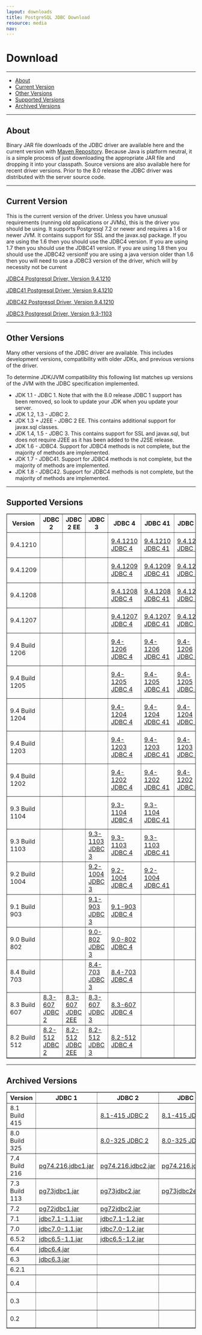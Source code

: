 ```yaml
---
layout: downloads
title: PostgreSQL JDBC Download
resource: media
nav:
---
```


# Download
***
* [About](#about)
* [Current Version](#current)
* [Other Versions](#others)
* [Supported Versions](#supported)
* [Archived Versions](#archived)

***
<a name="about"></a>
## About
				
Binary JAR file downloads of the JDBC driver are available here
and the current version with [Maven Repository](http://search.maven.org/#search%7Cga%7C1%7Cg%3A%22org.postgresql%22%20AND%20a%3A%22postgresql%22).
Because Java is platform neutral, it is a simple process of just
downloading the appropriate JAR file and dropping it into your
classpath.  Source versions are also available here for recent
driver versions.  Prior to the 8.0 release the JDBC driver was
distributed with the server source code.
				
***
<a name="current"></a>
## Current Version
				
This is the current version of the driver.  Unless you have unusual
requirements (running old applications or JVMs), this is the driver
you should be using.  It supports Postgresql 7.2 or newer and
requires a 1.6 or newer JVM.  It contains support for SSL and the
javax.sql package. If you are using the 1.6 then you should use the 
JDBC4 version. If you are using 1.7 then you should use the 
JDBC41 version. If you are using 1.8 then you should use the 
JDBC42 versionIf you are using a java version older than 1.6 then 
you will need to use a JDBC3 version of the driver, which will by 
necessity not be current
					
[JDBC4 Postgresql Driver, Version 9.4.1210](download/postgresql-9.4.1210.jre6.jar)

[JDBC41 Postgresql Driver, Version 9.4.1210](download/postgresql-9.4.1210.jre7.jar)

[JDBC42 Postgresql Driver, Version 9.4.1210](download/postgresql-9.4.1210.jar)

[JDBC3 Postgresql Driver, Version 9.3-1103](download/postgresql-9.3-1103.jdbc3.jar)

***				
<a name="others"></a>
## Other Versions
				
Many other versions of the JDBC driver are available.  This includes
development versions, compatibility with older JDKs, and previous
versions of the driver.
					
To determine JDK/JVM compatibility this following list matches up
versions of the JVM with the JDBC specification implemented.
					
* JDK 1.1 - JDBC 1.  Note that with the 8.0
    	release JDBC 1 support has been removed, so look to update your
	JDK when you update your server.
* JDK 1.2, 1.3 - JDBC 2.
* JDK 1.3 + J2EE - JDBC 2 EE.  This contains additional support
	for javax.sql classes.
* JDK 1.4, 1.5 - JDBC 3.  This contains support
	for SSL and javax.sql, but does not require J2EE as it has been
	added to the J2SE release.
* JDK 1.6 - JDBC4.  Support for JDBC4 methods is not complete,
	but the majority of methods are implemented.
* JDK 1.7 - JDBC41.  Support for JDBC4 methods is not complete,
	but the majority of methods are implemented.
* JDK 1.8 - JDBC42.  Support for JDBC4 methods is not complete,
	but the majority of methods are implemented.

***					
<a name="supported"></a>
## Supported Versions

<div>
<table summary=""  border="1" cellspacing="1" cellpadding="2">
<tr>
	<th>Version</th>
	<th>JDBC 2</th>
	<th>JDBC 2 EE</th>
	<th>JDBC 3</th>
        <th>JDBC 4</th>
        <th>JDBC 41</th>
        <th>JDBC 42</th>
	<th>Source</th>
</tr>
<tr>
	<td>9.4.1210</td>
	<td>&nbsp;</td>
	<td>&nbsp;</td>
	<td></td>
	<td><a href="download/postgresql-9.4.1210.jre6.jar">9.4.1210 JDBC 4</a></td>
	<td><a href="download/postgresql-9.4.1210.jre7.jar">9.4.1210 JDBC 41</a></td>
	<td><a href="download/postgresql-9.4.1210.jar">9.4.1210 JDBC 42</a></td>
	<td><a href="download/postgresql-jdbc-9.4.1210.src.tar.gz">9.4.1210 JDBC Source</a></td>
</tr>

<tr>
	<td>9.4.1209</td>
	<td>&nbsp;</td>
	<td>&nbsp;</td>
	<td></td>
	<td><a href="download/postgresql-9.4.1209.jre6.jar">9.4.1209 JDBC 4</a></td>
	<td><a href="download/postgresql-9.4.1209.jre7.jar">9.4.1209 JDBC 41</a></td>
	<td><a href="download/postgresql-9.4.1209.jar">9.4.1209 JDBC 42</a></td>
	<td><a href="download/postgresql-jdbc-9.4.1209.src.tar.gz">9.4.1209 JDBC Source</a></td>
</tr>

<tr>
	<td>9.4.1208</td>
	<td>&nbsp;</td>
	<td>&nbsp;</td>
	<td></td>
	<td><a href="download/postgresql-9.4.1208.jre6.jar">9.4.1208 JDBC 4</a></td>
	<td><a href="download/postgresql-9.4.1208.jre7.jar">9.4.1208 JDBC 41</a></td>
	<td><a href="download/postgresql-9.4.1208.jar">9.4.1208 JDBC 42</a></td>
	<td><a href="download/postgresql-jdbc-9.4-1208.src.tar.gz">9.4.1208 JDBC Source</a></td>
</tr>

<tr>
	<td>9.4.1207</td>
	<td>&nbsp;</td>
	<td>&nbsp;</td>
	<td></td>
	<td><a href="download/postgresql-9.4.1207.jre6.jar">9.4.1207 JDBC 4</a></td>
	<td><a href="download/postgresql-9.4.1207.jre7.jar">9.4.1207 JDBC 41</a></td>
	<td><a href="download/postgresql-9.4.1207.jar">9.4.1207 JDBC 42</a></td>
	<td><a href="download/postgresql-jdbc-9.4-1207.src.tar.gz">9.4.1207 JDBC Source</a></td>
</tr>
<tr>
	<td>9.4 Build 1206</td>
	<td>&nbsp;</td>
	<td>&nbsp;</td>
	<td></td>
	<td><a href="download/postgresql-9.4-1206-jdbc4.jar">9.4-1206 JDBC 4</a></td>
	<td><a href="download/postgresql-9.4-1206-jdbc41.jar">9.4-1206 JDBC 41</a></td>
	<td><a href="download/postgresql-9.4-1206-jdbc42.jar">9.4-1206 JDBC 42</a></td>
	<td><a href="download/postgresql-jdbc-9.4-1206.src.tar.gz">9.4-1206 JDBC Source</a></td>
</tr>
<tr>
	<td>9.4 Build 1205</td>
	<td>&nbsp;</td>
	<td>&nbsp;</td>
	<td></td>
	<td><a href="download/postgresql-9.4-1205.jdbc4.jar">9.4-1205 JDBC 4</a></td>
	<td><a href="download/postgresql-9.4-1205.jdbc41.jar">9.4-1205 JDBC 41</a></td>
	<td><a href="download/postgresql-9.4-1205.jdbc42.jar">9.4-1205 JDBC 42</a></td>
	<td><a href="download/postgresql-jdbc-9.4-1205.src.tar.gz">9.4-1205 JDBC Source</a></td>
</tr>
<tr>
	<td>9.4 Build 1204</td>
	<td>&nbsp;</td>
	<td>&nbsp;</td>
	<td></td>
	<td><a href="download/postgresql-9.4-1204.jdbc4.jar">9.4-1204 JDBC 4</a></td>
	<td><a href="download/postgresql-9.4-1204.jdbc41.jar">9.4-1204 JDBC 41</a></td>
	<td><a href="download/postgresql-9.4-1204.jdbc42.jar">9.4-1204 JDBC 42</a></td>
	<td><a href="download/postgresql-jdbc-9.4-1204.src.tar.gz">9.4-1204 JDBC Source</a></td>
</tr>
<tr>
	<td>9.4 Build 1203</td>
	<td>&nbsp;</td>
	<td>&nbsp;</td>
	<td></td>
	<td><a href="download/postgresql-9.4-1203.jdbc4.jar">9.4-1203 JDBC 4</a></td>
	<td><a href="download/postgresql-9.4-1203.jdbc41.jar">9.4-1203 JDBC 41</a></td>
	<td><a href="download/postgresql-9.4-1203.jdbc42.jar">9.4-1203 JDBC 42</a></td>
	<td><a href="download/postgresql-jdbc-9.4-1203.src.tar.gz">9.4-1203 JDBC Source</a></td>
</tr>
<tr>
	<td>9.4 Build 1202</td>
	<td>&nbsp;</td>
	<td>&nbsp;</td>
	<td></td>
	<td><a href="download/postgresql-9.4-1202.jdbc4.jar">9.4-1202 JDBC 4</a></td>
	<td><a href="download/postgresql-9.4-1202.jdbc41.jar">9.4-1202 JDBC 41</a></td>
	<td><a href="download/postgresql-9.4-1202.jdbc42.jar">9.4-1202 JDBC 42</a></td>
	<td><a href="download/postgresql-jdbc-9.4-1202.src.tar.gz">9.4-1202 JDBC Source</a></td>
</tr>
<tr>
	<td>9.3 Build 1104</td>
	<td>&nbsp;</td>
	<td>&nbsp;</td>
	<td>&nbsp;</td>
	<td><a href="download/postgresql-9.3-1104.jdbc4.jar">9.3-1104 JDBC 4</a></td>
	<td><a href="download/postgresql-9.3-1104.jdbc41.jar">9.3-1104 JDBC 41</a></td>
	<td>&nbsp;</td>
	<td><a href="download/postgresql-jdbc-9.3-1104.src.tar.gz">9.3-1104 JDBC Source</a></td>
</tr>

<tr>
	<td>9.3 Build 1103</td>
	<td>&nbsp;</td>
	<td>&nbsp;</td>
	<td><a href="download/postgresql-9.3-1103.jdbc3.jar">9.3-1103 JDBC 3</a></td>
	<td><a href="download/postgresql-9.3-1103.jdbc4.jar">9.3-1103 JDBC 4</a></td>
	<td><a href="download/postgresql-9.3-1103.jdbc41.jar">9.3-1103 JDBC 41</a></td>
	<td>&nbsp;</td>
	<td><a href="download/postgresql-jdbc-9.3-1103.src.tar.gz">9.3-1103 JDBC Source</a></td>
</tr>
<tr>
	<td>9.2 Build 1004</td>
	<td>&nbsp;</td>
	<td>&nbsp;</td>
	<td><a href="download/postgresql-9.2-1004.jdbc3.jar">9.2-1004 JDBC 3</a></td>
	<td><a href="download/postgresql-9.2-1004.jdbc4.jar">9.2-1004 JDBC 4</a></td>
	<td><a href="download/postgresql-9.2-1004.jdbc41.jar">9.2-1004 JDBC 41</a></td>
	<td>&nbsp;</td>
	<td><a href="download/postgresql-jdbc-9.2-1004.src.tar.gz">9.2-1004 JDBC Source</a></td>
</tr>
<tr>
	<td>9.1 Build 903</td>
	<td>&nbsp;</td>
	<td>&nbsp;</td>
	<td><a href="download/postgresql-9.1-903.jdbc3.jar">9.1-903 JDBC 3</a></td>
	<td><a href="download/postgresql-9.1-903.jdbc4.jar">9.1-903 JDBC 4</a></td>
	<td>&nbsp;</td>
	<td>&nbsp;</td>
	<td><a href="download/postgresql-jdbc-9.1-903.src.tar.gz">9.1-903 JDBC Source</a></td>
</tr>
<tr>
	<td>9.0 Build 802</td>
	<td>&nbsp;</td>
	<td>&nbsp;</td>
	<td><a href="download/postgresql-9.0-802.jdbc3.jar">9.0-802 JDBC 3</a></td>
	<td><a href="download/postgresql-9.0-802.jdbc4.jar">9.0-802 JDBC 4</a></td>
	<td>&nbsp;</td>
	<td>&nbsp;</td>
	<td><a href="download/postgresql-jdbc-9.0-802.src.tar.gz">9.0-802 JDBC Source</a></td>
</tr>
<tr>
	<td>8.4 Build 703</td>
	<td>&nbsp;</td>
	<td>&nbsp;</td>
	<td><a href="download/postgresql-8.4-703.jdbc3.jar">8.4-703 JDBC 3</a></td>
	<td><a href="download/postgresql-8.4-703.jdbc4.jar">8.4-703 JDBC 4</a></td>
	<td>&nbsp;</td>
	<td>&nbsp;</td>
	<td><a href="download/postgresql-jdbc-8.4-703.src.tar.gz">8.4-703 JDBC Source</a></td>	
</tr>
<tr>
	<td>8.3 Build 607</td>
	<td><a href="download/postgresql-8.3-607.jdbc2.jar">8.3-607 JDBC 2</a></td>
	<td><a href="download/postgresql-8.3-607.jdbc2ee.jar">8.3-607 JDBC 2EE</a></td>
	<td><a href="download/postgresql-8.3-607.jdbc3.jar">8.3-607 JDBC 3</a></td>
	<td><a href="download/postgresql-8.3-607.jdbc4.jar">8.3-607 JDBC 4</a></td>
	<td>&nbsp;</td>
	<td>&nbsp;</td>
	<td><a href="download/postgresql-jdbc-8.3-607.src.tar.gz">8.3-607 JDBC Source</a></td>
</tr>
<tr>
	<td>8.2 Build 512</td>
	<td><a href="download/postgresql-8.2-512.jdbc2.jar">8.2-512 JDBC 2</a></td>
	<td><a href="download/postgresql-8.2-512.jdbc2ee.jar">8.2-512 JDBC 2EE</a></td>
	<td><a href="download/postgresql-8.2-512.jdbc3.jar">8.2-512 JDBC 3</a></td>
	<td><a href="download/postgresql-8.2-512.jdbc4.jar">8.2-512 JDBC 4</a></td>
	<td>&nbsp;</td>
	<td>&nbsp;</td>
	<td><a href="download/postgresql-jdbc-8.2-512.src.tar.gz">8.2-512 JDBC Source</a></td>
</tr>
</table>
</div>

***
<a name="archived"></a>
## Archived Versions

<div>
<table summary=""  border="1" cellspacing="1" cellpadding="2">
<tr>
	<th>Version</th>
	<th>JDBC 1</th>
	<th>JDBC 2</th>
	<th>JDBC 2 EE</th>
	<th>JDBC 3</th>
	<th>Source</th>
</tr>
<tr>
	<td>8.1 Build 415</td>
	<td>&nbsp;</td>
	<td><a href="download/postgresql-8.1-415.jdbc2.jar">8.1-415 JDBC 2</a></td>
	<td><a href="download/postgresql-8.1-415.jdbc2ee.jar">8.1-415 JDBC 2EE</a></td>
	<td><a href="download/postgresql-8.1-415.jdbc3.jar">8.1-415 JDBC 3</a></td>
	<td><a href="download/postgresql-jdbc-8.1-415.src.tar.gz">8.1-415 JDBC Source</a></td>
</tr>
<tr>
	<td>8.0 Build 325</td>
	<td>&nbsp;</td>
	<td><a href="download/postgresql-8.0-325.jdbc2.jar">8.0-325 JDBC 2</a></td>
	<td><a href="download/postgresql-8.0-325.jdbc2ee.jar">8.0-325 JDBC 2EE</a></td>
	<td><a href="download/postgresql-8.0-325.jdbc3.jar">8.0-325 JDBC 3</a></td>
	<td><a href="download/postgresql-jdbc-8.0-325.src.tar.gz">8.0-325 JDBC Source</a></td>
</tr>
<tr>
	<td>7.4 Build 216</td>
	<td><a href="download/pg74.216.jdbc1.jar">pg74.216.jdbc1.jar</a></td>
	<td><a href="download/pg74.216.jdbc2.jar">pg74.216.jdbc2.jar</a></td>
	<td><a href="download/pg74.216.jdbc2ee.jar">pg74.216.jdbc2ee.jar</a></td>
	<td><a href="download/pg74.216.jdbc3.jar">pg74.216.jdbc3.jar</a></td>
	<td>&nbsp;</td>
</tr>
<tr>
	<td>7.3 Build 113</td>
	<td><a href="download/pg73jdbc1.jar">pg73jdbc1.jar</a></td>
	<td><a href="download/pg73jdbc2.jar">pg73jdbc2.jar</a></td>
	<td><a href="download/pg73jdbc2ee.jar">pg73jdbc2ee.jar</a></td>
	<td><a href="download/pg73jdbc3.jar">pg73jdbc3.jar</a></td>
	<td>&nbsp;</td>
</tr>
<tr>
	<td>7.2</td>
	<td><a href="download/pg72jdbc1.jar">pg72jdbc1.jar</a></td>
	<td><a href="download/pg72jdbc2.jar">pg72jdbc2.jar</a></td>
	<td>&nbsp;</td>
	<td>&nbsp;</td>
	<td>&nbsp;</td>
</tr>
<tr>
	<td>7.1</td>
	<td><a href="download/jdbc7.1-1.1.jar">jdbc7.1-1.1.jar</a></td>
	<td><a href="download/jdbc7.1-1.2.jar">jdbc7.1-1.2.jar</a></td>
	<td>&nbsp;</td>
	<td>&nbsp;</td>
	<td>&nbsp;</td>
</tr>
<tr>
	<td>7.0</td>
	<td><a href="download/jdbc7.0-1.1.jar">jdbc7.0-1.1.jar</a></td>
	<td><a href="download/jdbc7.0-1.2.jar">jdbc7.0-1.2.jar</a></td>
	<td>&nbsp;</td>
	<td>&nbsp;</td>
	<td>&nbsp;</td>
</tr>
<tr>
	<td>6.5.2</td>
	<td><a href="download/jdbc6.5-1.1.jar">jdbc6.5-1.1.jar</a></td>
	<td><a href="download/jdbc6.5-1.2.jar">jdbc6.5-1.2.jar</a></td>
	<td>&nbsp;</td>
	<td>&nbsp;</td>
	<td>&nbsp;</td>
</tr>
<tr>
	<td>6.4</td>
	<td><a href="download/jdbc6.4.jar">jdbc6.4.jar</a></td>
	<td>&nbsp;</td>
	<td>&nbsp;</td>
	<td>&nbsp;</td>
	<td>&nbsp;</td>
</tr>
<tr>
	<td>6.3</td>
	<td><a href="download/jdbc6.3.jar">jdbc6.3.jar</a></td>
	<td>&nbsp;</td>
	<td>&nbsp;</td>
	<td>&nbsp;</td>
	<td>&nbsp;</td>
</tr>
<tr>
	<td>6.2.1</td>
	<td>&nbsp;</td>
	<td>&nbsp;</td>
	<td>&nbsp;</td>
	<td>&nbsp;</td>
	<td><a href="download/jdbc6.2.1.tgz">jdbc6.2.1.tgz</a></td>
</tr>
<tr>
<td>0.4</td>
	  <td>&nbsp;</td>
	  <td>&nbsp;</td>
	  <td>&nbsp;</td>
	  <td>&nbsp;</td>
	  <td><a href="download/JavaPostgres95-0.4.tar.gz">JavaPostgres95-0.4.tar.gz</a></td>
</tr>
<tr>
	<td>0.3</td>
	<td>&nbsp;</td>
	<td>&nbsp;</td>
	<td>&nbsp;</td>
	<td>&nbsp;</td>
	<td><a href="download/JavaPostgres95-0.3.tar.gz">JavaPostgres95-0.3.tar.gz</a></td>
</tr>
<tr>
	<td>0.2</td>
	<td>&nbsp;</td>
	<td>&nbsp;</td>
	<td>&nbsp;</td>
	<td>&nbsp;</td>
	<td><a href="download/JavaPostgres95-0.2.tar.gz">JavaPostgres95-0.2.tar.gz</a></td>
</tr>
</table>
</div>
